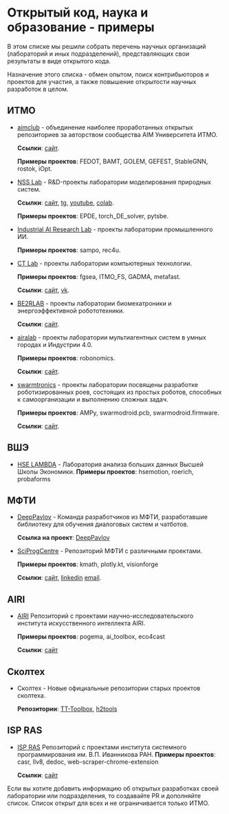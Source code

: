 # Открытый код, наука и образование - примеры

В этом списке мы решили собрать перечень научных организаций (лабораторий и иных подразделений), представляющих свои результаты в виде открытого кода.

Назначение этого списка - обмен опытом, поиск контрибьюторов и проектов для участия,
а также повышение открытости научных разработок в целом.

## ИТМО

- [aimclub](https://github.com/aimclub) - объединение наиболее проработанных открытых репозиториев за авторством сообщества AIM Университета ИТМО.
  
  **Ссылки**: [сайт](https://aim.club/).
  
  **Примеры проектов**: FEDOT, BAMT, GOLEM, GEFEST, StableGNN, rostok, iOpt.
  
- [NSS Lab](https://github.com/ITMO-NSS-team) -
  R&D-проекты лаборатории моделирования природных систем.

  **Ссылки**: [сайт](https://itmo-nss-team.github.io/),
  [tg](https://t.me/NSS_group),
  [youtube](https://www.youtube.com/channel/UC4K9QWaEUpT_p3R4FeDp5jA),
  [colab](https://colab.ws/labs/254).
  
  **Примеры проектов**: EPDE, torch_DE_solver, pytsbe.

- [Industrial AI Research Lab](https://github.com/Industrial-AI-Research-Lab) -
  проекты лаборатории промышленного ИИ.
  
  **Примеры проектов**: sampo, rec4u.

- [CT Lab](https://github.com/ctlab/) -
  проекты лаборатории компьютерных технологии.
  
  **Примеры проектов**: fgsea, ITMO_FS, GADMA, metafast.

  **Ссылки**: [сайт](https://ctlab.ifmo.ru/), [vk](https://vk.com/itmo.ctlab).

- [BE2RLAB](https://github.com/be2rlab) -
  проекты лаборатории биомехатроники и энергоэффективной робототехники.
  
  **Ссылки**: [сайт](http://irc.ifmo.ru/ru/95913/).

- [airalab](https://github.com/airalab) -
  проекты лаборатории мультиагентных систем в умных городах и Индустрии 4.0.
  
  **Примеры проектов**: robonomics.
  
  **Ссылки**: [сайт](http://multi-agent.io/).

- [swarmtronics](https://github.com/swarmtronics) -
  проекты лаборатории посвящены разработке роботизированных роев, состоящих из простых роботов, способных к самоорганизации и выполнению сложных задач.
  
  **Примеры проектов**: AMPy, swarmodroid.pcb, swarmodroid.firmware.
  
  **Ссылки**: [сайт](http://swarmtronics.com/).

## ВШЭ

- [HSE LAMBDA](https://github.com/HSE-LAMBDA) - 
  Лаборатория анализа больших данных Высшей Школы Экономики.
  **Примеры проектов**: hsemotion, roerich, probaforms

## МФТИ
  
- [DeepPavlov](https://github.com/deeppavlov/) - 
  Команда разработчиков из МФТИ, разработавшие библиотеку для обучения диалоговых систем и чатботов.

  **Ссылка на проект**: [DeepPavlov](https://github.com/deeppavlov/DeepPavlov)

- [SciProgCentre](https://github.com/SciProgCentre/) - 
  Репозиторий МФТИ с различными проектами.

  **Примеры проектов**: kmath, plotly.kt, visionforge

  **Ссылки**: [сайт](https://sciprog.center/), [linkedin](https://www.linkedin.com/company/sciprogcentre) [email](mailto:code@sciprog.center).

## AIRI

- [AIRI](https://github.com/AIRI-Institute)
  Репозиторий с проектами научно-исследовательского института искусственного интеллекта AIRI.

  **Примеры проектов**: pogema, ai_toolbox, eco4cast
  
  **Ссылки**: [сайт](https://airi.net/)

## Сколтех

- Сколтех - 
  Новые официальные репозитории старых проектов сколтеха.

  **Репозитории**: [TT-Toolbox](https://github.com/oseledets/ttpy), [h2tools](https://bitbucket.org/muxas/h2tools/src/master/)

## ISP RAS 

- [ISP RAS](https://github.com/ispras)
  Репозиторий с проектами института системного программирования им. В.П. Иванникова РАН.
  **Примеры проектов**: casr, llv8, dedoc, web-scraper-chrome-extension
  
  **Ссылки**: [сайт](https://www.ispras.ru/)

Если вы хотите добавить информацию об открытых разработках своей лаборатории или подразделения, то создавайте PR и дополняйте список.
Список открыт для всех и не ограничивается только ИТМО.
